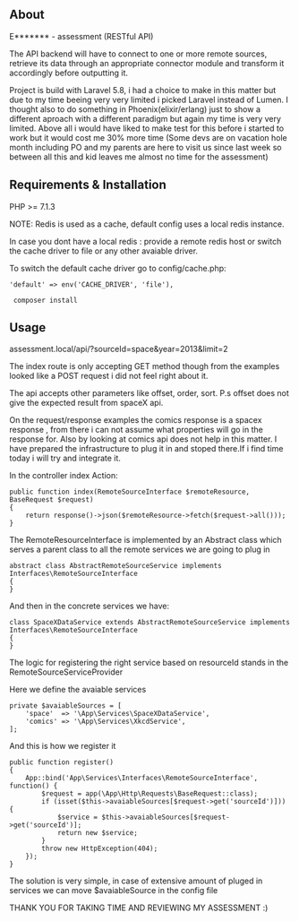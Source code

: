 ## About
E******* - assessment (RESTful API)

The API backend will have to connect to one or more remote sources, retrieve its data through an appropriate connector module and transform it accordingly before outputting it.

Project is build with Laravel 5.8, i had a choice to make in this matter but due to my time beeing very very limited i picked Laravel instead of Lumen. I thought also to do something in Phoenix(elixir/erlang) just to show a different aproach with a different paradigm but again my time is very very limited. Above all i would have liked to make test for this before i started to work but it would cost me 30% more time (Some devs are on vacation hole month including PO and my parents are here to visit us since last week so between all this and kid leaves me almost no time for the assessment)

## Requirements & Installation

PHP >= 7.1.3	

NOTE: Redis is used as a cache, default config uses a local redis instance.

In case you dont have a local redis :  provide a remote redis host or switch the cache driver to file or any other avaiable driver.

To switch the default cache driver go to config/cache.php:

	'default' => env('CACHE_DRIVER', 'file'),

	 composer install

## Usage

assessment.local/api/?sourceId=space&year=2013&limit=2

The index route is only accepting GET method though from the examples looked like a POST request i did not feel right about it.

The api accepts other parameters like offset, order, sort. P.s offset does not give the expected result from spaceX api.

On the request/response examples the comics response is a spacex response , from there i can not assume what properties will go in the response for. Also by looking at comics api does not help in this matter. I have prepared the infrastructure to plug it in and stoped there.If i find time today i will try and integrate it.

In the controller index Action:

	public function index(RemoteSourceInterface $remoteResource, BaseRequest $request)
	{
	    return response()->json($remoteResource->fetch($request->all()));
	}

The RemoteResourceInterface is implemented by an Abstract class which serves a parent class to all the remote services we
are going to plug in

	abstract class AbstractRemoteSourceService implements Interfaces\RemoteSourceInterface
	{
	}

And then in the concrete services we have:

	class SpaceXDataService extends AbstractRemoteSourceService implements Interfaces\RemoteSourceInterface
	{
	}

The logic for registering the right service based on resourceId stands in the RemoteSourceServiceProvider

Here we define the avaiable services

	private $avaiableSources = [
        'space'  => '\App\Services\SpaceXDataService',
        'comics' => '\App\Services\XkcdService',
    ];

And this is how we register it

	public function register()
    {
        App::bind('App\Services\Interfaces\RemoteSourceInterface', function() {
            $request = app(\App\Http\Requests\BaseRequest::class);
            if (isset($this->avaiableSources[$request->get('sourceId')])) {
                $service = $this->avaiableSources[$request->get('sourceId')];
                return new $service;
            }
            throw new HttpException(404);
        });
    }

The solution is very simple, in case of extensive amount of pluged in services we can move $avaiableSource in the config file


THANK YOU FOR TAKING TIME AND REVIEWING MY ASSESSMENT :)


